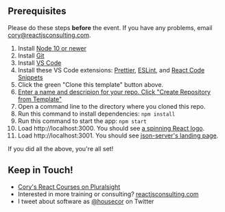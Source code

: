 ## Prerequisites

Please do these steps **before** the event. If you have any problems, email cory@reactjsconsulting.com.

1. Install [Node 10 or newer](http://nodejs.org)
1. Install [Git](https://git-scm.com/)
1. Install [VS Code](https://code.visualstudio.com/)
1. Install these VS Code extensions: [Prettier](https://marketplace.visualstudio.com/items?itemName=esbenp.prettier-vscode), [ESLint](https://marketplace.visualstudio.com/items?itemName=dbaeumer.vscode-eslint), and [React Code Snippets](https://marketplace.visualstudio.com/items?itemName=xabikos.ReactSnippets)
1. Click the green "Clone this template" button above.
1. [Enter a name and descripion for your repo. Click "Create Repository from Template"](https://www.dropbox.com/s/9vptw6tcac9snvx/Screenshot%202019-06-24%2019.42.10.png?dl=0)
1. Open a command line to the directory where you cloned this repo.
1. Run this command to install dependencies: `npm install`
1. Run this command to start the app: `npm start`
1. Load http://localhost:3000. You should see [a spinning React logo](https://www.dropbox.com/s/uyy1eporkb6kkwh/Screenshot%202019-06-24%2019.39.07.png?dl=0).
1. Load http://localhost:3001. You should see [json-server's landing page](https://www.dropbox.com/s/wooq97xyqze3fq2/Screenshot%202019-06-24%2019.40.22.png?dl=0).

If you did all the above, you're all set!

## Keep in Touch!

- [Cory's React Courses on Pluralsight](https://pluralsight.com/authors/cory-house)
- Interested in more training or consulting? [reactjsconsulting.com](http://www.reactjsconsulting.com)
- I tweet about software as [@housecor](http://www.twitter.com/housecor) on Twitter
